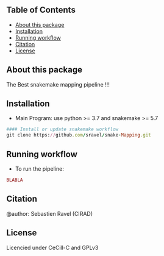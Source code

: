 <!--![Culebront Logo](./SupplementaryFiles/Culebront-LOGO2.png)-->

## Table of Contents
<!-- TOC depthFrom:2 depthTo:3 withLinks:1 updateOnSave:1 orderedList:0 -->
- [About this package](#about-this-package)
- [Installation](#installation)
- [Running workflow](#running-workflow)
- [Citation](#citation)
- [License](#license)
<!-- /TOC -->


## About this package

The Best snakemake mapping pipeline !!!



## Installation

  * Main Program: use python >= 3.7 and snakemake >= 5.7

``` ruby
#### Install or update snakemake workflow
git clone https://github.com/sravel/snake-Mapping.git
```

## Running workflow

* To run the pipeline:
```ruby
BLABLA
```

## Citation
@author: Sebastien Ravel (CIRAD)

## License

Licencied under CeCill-C and GPLv3
